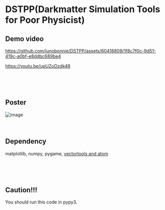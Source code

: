 # DSTPP(Darkmatter Simulation Tools for Poor Physicist)
## Demo video
https://github.com/junobonnie/DSTPP/assets/60418809/1f8c7f0c-9d51-419c-a0bf-e8ddbc689be4

https://youtu.be/upUZoDzdk48

<br>
<br>
<br>

## Poster
![image](https://github.com/junobonnie/DSTPP/assets/60418809/49abb7ee-5e2d-4b39-b00b-30e8ea54d740)
<br>
<br>
<br>

## Dependency
matplotlib, numpy, pygame, 
[vectortools and atom](https://github.com/junobonnie/vectortools-and-atom)

<br>
<br>
<br>

## Caution!!!
You should run this code in pypy3.
